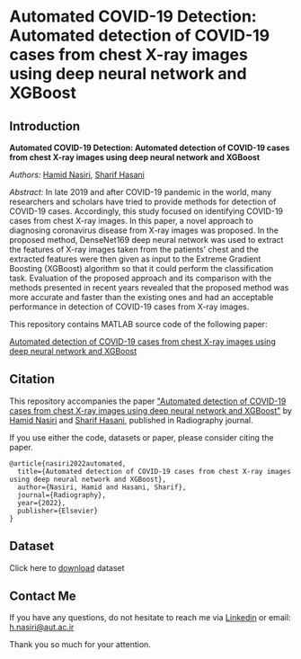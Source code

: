 # Automated COVID-19 Detection: Automated detection of COVID-19 cases from chest X-ray images using deep neural network and XGBoost

## Introduction
**Automated COVID-19 Detection: Automated detection of COVID-19 cases from chest X-ray images using deep neural network and XGBoost**

*Authors:* [Hamid Nasiri](https://www.linkedin.com/in/hamid-nasiri-b5555487/), [Sharif Hasani](https://www.linkedin.com/in/sharif-hasani-879bb21b1/)

*Abstract:* In late 2019 and after COVID-19 pandemic in the world, many researchers and scholars have tried to provide methods for detection of COVID-19 cases. Accordingly, this study focused on identifying COVID-19 cases from chest X-ray images. In this paper, a novel approach to diagnosing coronavirus disease from X-ray images was proposed. In the proposed method, DenseNet169 deep neural network was used to extract the features of X-ray images taken from the patients' chest and the extracted features were then given as input to the Extreme Gradient Boosting (XGBoost) algorithm so that it could perform the classification task. Evaluation of the proposed approach and its comparison with the methods presented in recent years revealed that the proposed method was more accurate and faster than the existing ones and had an acceptable performance in detection of COVID-19 cases from X-ray images. 

This repository contains MATLAB source code of the following paper:

[Automated detection of COVID-19 cases from chest X-ray images using deep neural network and XGBoost](https://www.sciencedirect.com/science/article/pii/S1078817422000438)


## Citation

This repository accompanies the paper ["Automated detection of COVID-19 cases from chest X-ray images using deep neural network and XGBoost"](https://www.sciencedirect.com/science/article/pii/S1078817422000438) by [Hamid Nasiri](https://www.linkedin.com/in/hamid-nasiri-b5555487/) and [Sharif Hasani](https://www.linkedin.com/in/sharif-hasani-879bb21b1/), published in Radiography journal.

If you use either the code, datasets or paper, please consider citing the paper.

```
@article{nasiri2022automated,
  title={Automated detection of COVID-19 cases from chest X-ray images using deep neural network and XGBoost},
  author={Nasiri, Hamid and Hasani, Sharif},
  journal={Radiography},
  year={2022},
  publisher={Elsevier}
}
```

## Dataset
Click here to [download](https://github.com/sharifhasani/CovidDetection/tree/master/dataset/X-Ray%20Image%20DataSet) dataset


## Contact Me

If you have any questions, do not hesitate to reach me via [Linkedin](https://www.linkedin.com/in/hamid-nasiri-b5555487/) or email: h.nasiri@aut.ac.ir

Thank you so much for your attention.
